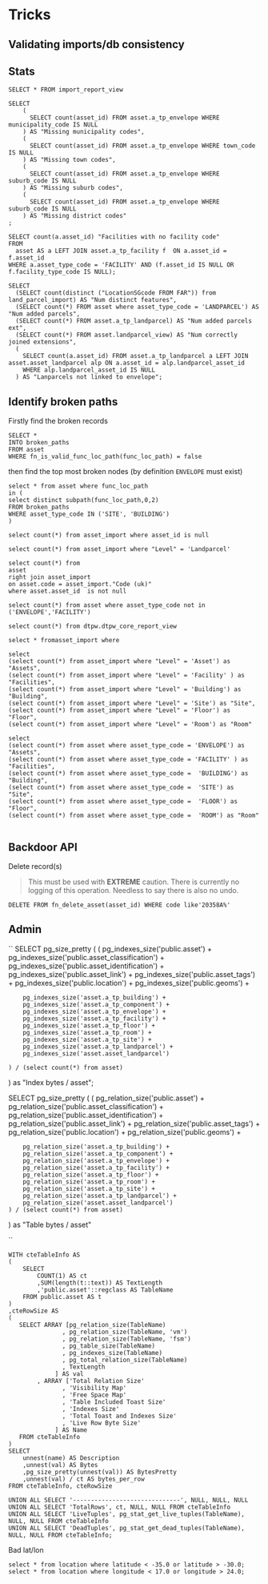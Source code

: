 Tricks
=========

Validating imports/db consistency
-------------------------------------

## Stats

```
SELECT * FROM import_report_view
```

```
SELECT 
	(
	  SELECT count(asset_id) FROM asset.a_tp_envelope WHERE municipality_code IS NULL
	) AS "Missing municipality codes",
	(
	  SELECT count(asset_id) FROM asset.a_tp_envelope WHERE town_code IS NULL
	) AS "Missing town codes",
	(
	  SELECT count(asset_id) FROM asset.a_tp_envelope WHERE suburb_code IS NULL 
	) AS "Missing suburb codes",
	(
	  SELECT count(asset_id) FROM asset.a_tp_envelope WHERE suburb_code IS NULL 
	) AS "Missing district codes"
;
```

```
SELECT count(a.asset_id) "Facilities with no facility code"
FROM 
  asset AS a LEFT JOIN asset.a_tp_facility f  ON a.asset_id = f.asset_id
WHERE a.asset_type_code = 'FACILITY' AND (f.asset_id IS NULL OR f.facility_type_code IS NULL);

SELECT
  (SELECT count(distinct ("LocationSGcode FROM FAR")) from land_parcel_import) AS "Num distinct features",
  (SELECT count(*) FROM asset where asset_type_code = 'LANDPARCEL') AS "Num added parcels",
  (SELECT count(*) FROM asset.a_tp_landparcel) AS "Num added parcels ext",
  (SELECT count(*) FROM asset.landparcel_view) AS "Num correctly joined extensions",
  (
    SELECT count(a.asset_id) FROM asset.a_tp_landparcel a LEFT JOIN asset.asset_landparcel alp ON a.asset_id = alp.landparcel_asset_id
    WHERE alp.landparcel_asset_id IS NULL
  ) AS "Lanparcels not linked to envelope";
```

## Identify broken paths

Firstly find the broken records
```
SELECT *
INTO broken_paths
FROM asset
WHERE fn_is_valid_func_loc_path(func_loc_path) = false
```
then find the top most broken nodes (by definition `ENVELOPE` must exist)

```
select * from asset where func_loc_path 
in (
select distinct subpath(func_loc_path,0,2)
FROM broken_paths 
WHERE asset_type_code IN ('SITE', 'BUILDING')
)
```


```
select count(*) from asset_import where asset_id is null

select count(*) from asset_import where "Level" = 'Landparcel'

select count(*) from 
asset 
right join asset_import 
on asset.code = asset_import."Code (uk)"
where asset.asset_id  is not null

select count(*) from asset where asset_type_code not in ('ENVELOPE','FACILITY')

select count(*) from dtpw.dtpw_core_report_view 

select * fromasset_import where

select 
(select count(*) from asset_import where "Level" = 'Asset') as "Assets",
(select count(*) from asset_import where "Level" = 'Facility' ) as "Facilities",
(select count(*) from asset_import where "Level" = 'Building') as "Building",
(select count(*) from asset_import where "Level" = 'Site') as "Site",
(select count(*) from asset_import where "Level" = 'Floor') as "Floor",
(select count(*) from asset_import where "Level" = 'Room') as "Room"

select 
(select count(*) from asset where asset_type_code = 'ENVELOPE') as "Assets",
(select count(*) from asset where asset_type_code = 'FACILITY' ) as "Facilities",
(select count(*) from asset where asset_type_code =  'BUILDING') as "Building",
(select count(*) from asset where asset_type_code =  'SITE') as "Site",
(select count(*) from asset where asset_type_code =  'FLOOR') as "Floor",
(select count(*) from asset where asset_type_code =  'ROOM') as "Room"


```

Backdoor API
--------------

Delete record(s)

> This must be used with **EXTREME** caution. There is currently no logging of this
> operation. Needless to say there is also no undo.

```
DELETE FROM fn_delete_asset(asset_id) WHERE code like'20358A%'
```


Admin
---------------------------

``
SELECT  pg_size_pretty (
	(
		pg_indexes_size('public.asset') +
		pg_indexes_size('public.asset_classification') +
		pg_indexes_size('public.asset_identification') +
		pg_indexes_size('public.asset_link') +
		pg_indexes_size('public.asset_tags') +
		pg_indexes_size('public.location') +
		pg_indexes_size('public.geoms') +
		
		pg_indexes_size('asset.a_tp_building') +
		pg_indexes_size('asset.a_tp_component') +
		pg_indexes_size('asset.a_tp_envelope') +
		pg_indexes_size('asset.a_tp_facility') +
		pg_indexes_size('asset.a_tp_floor') +
		pg_indexes_size('asset.a_tp_room') +
		pg_indexes_size('asset.a_tp_site') +
		pg_indexes_size('asset.a_tp_landparcel') +
		pg_indexes_size('asset.asset_landparcel') 
		
	) / (select count(*) from asset)
) as "Index bytes / asset";

SELECT  pg_size_pretty (
	(
		pg_relation_size('public.asset') +
		pg_relation_size('public.asset_classification') +
		pg_relation_size('public.asset_identification') +
		pg_relation_size('public.asset_link') +
		pg_relation_size('public.asset_tags') +
		pg_relation_size('public.location') +
		pg_relation_size('public.geoms') +
		
		pg_relation_size('asset.a_tp_building') +
		pg_relation_size('asset.a_tp_component') +
		pg_relation_size('asset.a_tp_envelope') +
		pg_relation_size('asset.a_tp_facility') +
		pg_relation_size('asset.a_tp_floor') +
		pg_relation_size('asset.a_tp_room') +
		pg_relation_size('asset.a_tp_site') +
		pg_relation_size('asset.a_tp_landparcel') +
		pg_relation_size('asset.asset_landparcel') 
	) / (select count(*) from asset)
) as "Table bytes / asset"


``

```
WITH cteTableInfo AS 
(
	SELECT 
		COUNT(1) AS ct
		,SUM(length(t::text)) AS TextLength  
		,'public.asset'::regclass AS TableName  
	FROM public.asset AS t  
)
,cteRowSize AS 
(
   SELECT ARRAY [pg_relation_size(TableName)
               , pg_relation_size(TableName, 'vm')
               , pg_relation_size(TableName, 'fsm')
               , pg_table_size(TableName)
               , pg_indexes_size(TableName)
               , pg_total_relation_size(TableName)
               , TextLength
             ] AS val
        , ARRAY ['Total Relation Size'
               , 'Visibility Map'
               , 'Free Space Map'
               , 'Table Included Toast Size'
               , 'Indexes Size'
               , 'Total Toast and Indexes Size'
               , 'Live Row Byte Size'
             ] AS Name
   FROM cteTableInfo
)
SELECT 
	unnest(name) AS Description
	,unnest(val) AS Bytes
	,pg_size_pretty(unnest(val)) AS BytesPretty
	,unnest(val) / ct AS bytes_per_row
FROM cteTableInfo, cteRowSize
 
UNION ALL SELECT '------------------------------', NULL, NULL, NULL
UNION ALL SELECT 'TotalRows', ct, NULL, NULL FROM cteTableInfo
UNION ALL SELECT 'LiveTuples', pg_stat_get_live_tuples(TableName), NULL, NULL FROM cteTableInfo
UNION ALL SELECT 'DeadTuples', pg_stat_get_dead_tuples(TableName), NULL, NULL FROM cteTableInfo;
```

Bad lat/lon

```
select * from location where latitude < -35.0 or latitude > -30.0;
select * from location where longitude < 17.0 or longitude > 24.0;
```